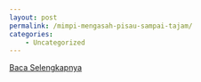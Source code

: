 ```yaml
---
layout: post
permalink: /mimpi-mengasah-pisau-sampai-tajam/
categories:
    - Uncategorized
---
```


[Baca Selengkapnya](/08)